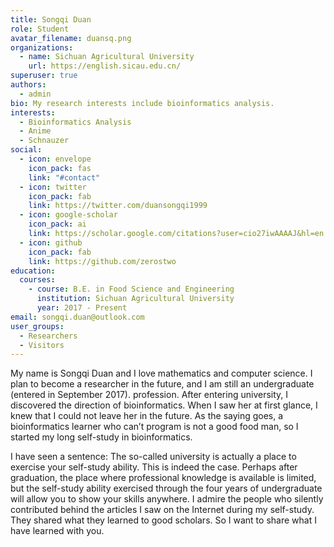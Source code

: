 ```yaml
---
title: Songqi Duan
role: Student
avatar_filename: duansq.png
organizations:
  - name: Sichuan Agricultural University
    url: https://english.sicau.edu.cn/
superuser: true
authors:
  - admin
bio: My research interests include bioinformatics analysis.
interests:
  - Bioinformatics Analysis
  - Anime
  - Schnauzer
social:
  - icon: envelope
    icon_pack: fas
    link: "#contact"
  - icon: twitter
    icon_pack: fab
    link: https://twitter.com/duansongqi1999
  - icon: google-scholar
    icon_pack: ai
    link: https://scholar.google.com/citations?user=cio27iwAAAAJ&hl=en
  - icon: github
    icon_pack: fab
    link: https://github.com/zerostwo
education:
  courses:
    - course: B.E. in Food Science and Engineering
      institution: Sichuan Agricultural University
      year: 2017 - Present
email: songqi.duan@outlook.com
user_groups:
  - Researchers
  - Visitors
---
```


My name is Songqi Duan and I love mathematics and computer science. I plan to become a researcher in the future, and I am still an undergraduate (entered in September 2017). profession. After entering university, I discovered the direction of bioinformatics. When I saw her at first glance, I knew that I could not leave her in the future. As the saying goes, a bioinformatics learner who can’t program is not a good food man, so I started my long self-study in bioinformatics.

I have seen a sentence: The so-called university is actually a place to exercise your self-study ability. This is indeed the case. Perhaps after graduation, the place where professional knowledge is available is limited, but the self-study ability exercised through the four years of undergraduate will allow you to show your skills anywhere. I admire the people who silently contributed behind the articles I saw on the Internet during my self-study. They shared what they learned to good scholars. So I want to share what I have learned with you.
